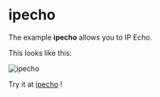 # ipecho

The example **ipecho** allows you to IP Echo.

This looks like this:

 ![ipecho](@site/static/img/examples/ipecho.png) 

Try it at <a href='/../automation/loadexample/ipecho' target='_blank'>ipecho</a> !



